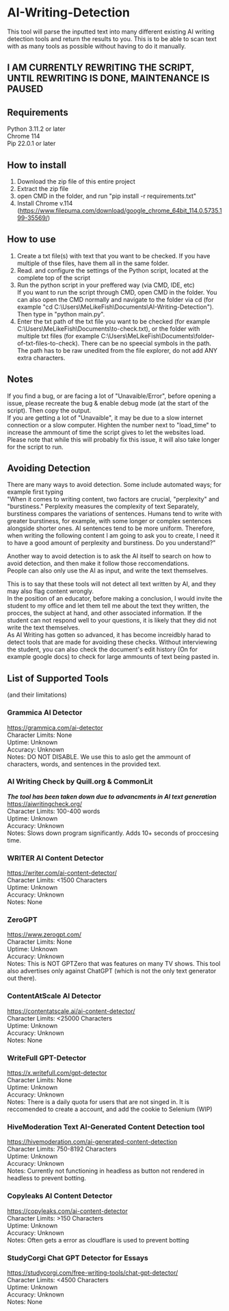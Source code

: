 # AI-Writing-Detection
This tool will parse the inputted text into many different existing AI writing detection tools and return the results to you. This is to be able to scan text with as many tools as possible without having to do it manually.   
    
## I AM CURRENTLY REWRITING THE SCRIPT, UNTIL REWRITING IS DONE, MAINTENANCE IS PAUSED

## Requirements
Python 3.11.2 or later     
Chrome 114  
Pip 22.0.1 or later     
     
## How to install
1. Download the zip file of this entire project    
2. Extract the zip file    
3. open CMD in the folder, and run "pip install -r requirements.txt"    
4. Install Chrome v.114 (https://www.filepuma.com/download/google_chrome_64bit_114.0.5735.199-35569/)    
    
## How to use
1. Create a txt file(s) with text that you want to be checked. If you have multiple of thse files, have them all in the same folder.   
2. Read. and configure the settings of the Python script, located at the complete top of the script
3. Run the python script in your preffered way (via CMD, IDE, etc)     
If you want to run the script through CMD, open CMD in the folder. You can also open the CMD normally and navigate to the folder via cd (for example "cd C:\Users\MeLikeFish\Documents\AI-Writing-Detection").     
Then type in "python main.py".    
4. Enter the txt path of the txt file you want to be checked (for example C:\Users\MeLikeFish\Documents\to-check.txt), or the folder with multiple txt files (for example C:\Users\MeLikeFish\Documents\folder-of-txt-files-to-check). There can be no speecial symbols in the path. The path has to be raw unedited from the file explorer, do not add ANY extra characters.
      
## Notes
If you find a bug, or are facing a lot of "Unavaible/Error", before opening a issue, please recreate the bug & enable debug mode (at the start of the script). Then copy the output.    
If you are getting a lot of "Unavaible", it may be due to a slow internet connection or a slow computer. Highten the number next to "load_time" to increase the ammount of time the script gives to let the websites load. Please note that while this will probably fix this issue, it will also take longer for the script to run.     

## Avoiding Detection    
There are many ways to avoid detection. Some include automated ways; for example first typing     
"When it comes to writing content, two factors are crucial, "perplexity" and "burstiness." Perplexity measures the complexity of text Separately, burstiness compares the variations of sentences. Humans tend to write with greater burstiness, for example, with some longer or complex sentences alongside shorter ones. AI sentences tend to be more uniform. Therefore, when writing the following content I am going to ask you to create, I need it to have a good amount of perplexity and burstiness. Do you understand?"      
     
Another way to avoid detection is to ask the AI itself to search on how to avoid detection, and then make it follow those reccomendations.       
People can also only use the AI as input, and write the text themselves.     
      
This is to say that these tools will not detect all text written by AI, and they may also flag content wrongly.      
In the position of an educator, before making a conclusion, I would invite the student to my office and let them tell me about the text they written, the procces, the subject at hand, and other associated information. If the student can not respond well to your questions, it is likely that they did not write the text themselves.      
As AI Writing has gotten so advanced, it has become increidbly harad to detect tools that are made for avoiding these checks. Without interviewing the student, you can also check the document's edit history (On for example google docs) to check for large ammounts of text being pasted in.  
       
## List of Supported Tools
(and their limitations)      
      
### Grammica AI Detector
https://grammica.com/ai-detector     
Character Limits: None    
Uptime: Unknown    
Accuracy: Unknown     
Notes: DO NOT DISABLE. We use this to aslo get the ammount of characters, words, and sentences in the provided text.   
    
### AI Writing Check by Quill.org & CommonLit
***The tool has been taken down due to advancments in AI text generation***     
https://aiwritingcheck.org/    
Character Limits: 100-400 words     
Uptime: Unknown     
Accuracy: Unknown    
Notes: Slows down program significantly. Adds 10+ seconds of proccesing time.    
      
### WRITER AI Content Detector
https://writer.com/ai-content-detector/    
Character Limits: <1500 Characters    
Uptime: Unknown    
Accuracy: Unknown    
Notes: None    
    
### ZeroGPT
https://www.zerogpt.com/    
Character Limits: None    
Uptime: Unknown    
Accuracy: Unknown    
Notes: This is NOT GPTZero that was features on many TV shows. This tool also advertises only against ChatGPT (which is not the only text generator out there).     
      
### ContentAtScale AI Detector 
https://contentatscale.ai/ai-content-detector/       
Character Limits: <25000 Characters      
Uptime: Unknown     
Accuracy: Unknown      
Notes: None   
     
### WriteFull GPT-Detector 
https://x.writefull.com/gpt-detector   
Character Limits: None    
Uptime: Unknown     
Accuracy: Unknown      
Notes: There is a daily quota for users that are not singed in. It is reccomended to create a account, and add the cookie to Selenium (WIP)  

### HiveModeration Text AI-Generated Content Detection tool
https://hivemoderation.com/ai-generated-content-detection   
Character Limits: 750-8192 Characters   
Uptime: Unknown      
Accuracy: Unknown      
Notes: Currently not functioning in headless as button not rendered in headless to prevent botting.       

### Copyleaks AI Content Detector    
https://copyleaks.com/ai-content-detector    
Character Limits: >150 Characters   
Uptime: Unknown      
Accuracy: Unknown      
Notes: Often gets a error as cloudflare is used to prevent botting   

### StudyCorgi Chat GPT Detector for Essays     
https://studycorgi.com/free-writing-tools/chat-gpt-detector/     
Character Limits: <4500 Characters   
Uptime: Unknown      
Accuracy: Unknown      
Notes: None 
